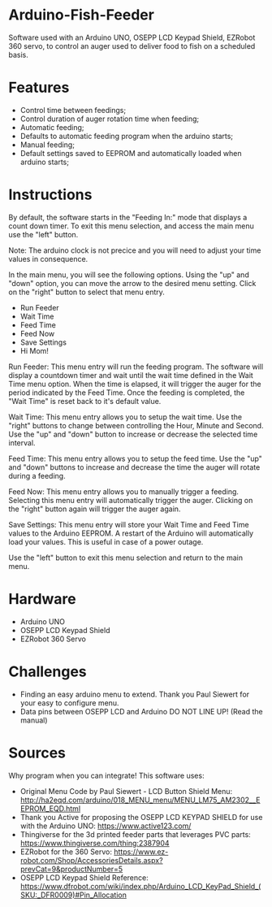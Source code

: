 # Arduino-Fish-Feeder
Software used with an Arduino UNO, OSEPP LCD Keypad Shield, EZRobot 360 servo, to control an auger used to deliver food to fish on a scheduled basis.

# Features
- Control time between feedings;
- Control duration of auger rotation time when feeding;
- Automatic feeding;
- Defaults to automatic feeding program when the arduino starts;
- Manual feeding;
- Default settings saved to EEPROM and automatically loaded when arduino starts;

# Instructions
By default, the software starts in the "Feeding In:" mode that displays a count down timer.  To exit this menu selection, and access the main menu use the "left" button.

Note:  The arduino clock is not precice and you will need to adjust your time values in consequence.

In the main menu, you will see the following options.  Using the "up" and "down" option, you can move the arrow to the desired menu setting.  Click on the "right" button to select that menu entry. 
- Run Feeder
- Wait Time
- Feed Time
- Feed Now
- Save Settings
- Hi Mom!

Run Feeder: This menu entry will run the feeding program.  The software will display a countdown timer and wait until the wait time defined in the Wait Time menu option.  When the time is elapsed, it will trigger the auger for the period indicated by the Feed Time.  Once the feeding is completed, the "Wait Time" is reset back to it's default value. 

Wait Time: This menu entry allows you to setup the wait time.  Use the "right" buttons to change between controlling the Hour, Minute and Second.  Use the "up" and "down" button to increase or decrease the selected time interval.  

Feed Time: This menu entry allows you to setup the feed time.  Use the "up" and "down" buttons to increase and decrease the time the auger will rotate during a feeding.  

Feed Now: This menu entry allows you to manually trigger a feeding. Selecting this menu entry will automatically trigger the auger.  Clicking on the "right" button again will trigger the auger again. 

Save Settings:  This menu entry will store your Wait Time and Feed Time values to the Arduino EEPROM.  A restart of the Arduino will automatically load your values.  This is useful in case of a power outage. 

Use the "left" button to exit this menu selection and return to the main menu.

# Hardware
- Arduino UNO
- OSEPP LCD Keypad Shield
- EZRobot 360 Servo

# Challenges
- Finding an easy arduino menu to extend.  Thank you Paul Siewert for your easy to configure menu.
- Data pins between OSEPP LCD and Arduino DO NOT LINE UP!  (Read the manual)

# Sources
Why program when you can integrate!  This software uses:
- Original Menu Code by Paul Siewert - LCD Button Shield Menu: http://ha2eqd.com/arduino/018_MENU_menu/MENU_LM75_AM2302__EEPROM_EQD.html
- Thank you Active for proposing the OSEPP LCD KEYPAD SHIELD for use with the Arduino UNO: https://www.active123.com/
- Thingiverse for the 3d printed feeder parts that leverages PVC parts: https://www.thingiverse.com/thing:2387904
- EZRobot for the 360 Servo: https://www.ez-robot.com/Shop/AccessoriesDetails.aspx?prevCat=9&productNumber=5
- OSEPP LCD Keypad Shield Reference: https://www.dfrobot.com/wiki/index.php/Arduino_LCD_KeyPad_Shield_(SKU:_DFR0009)#Pin_Allocation



